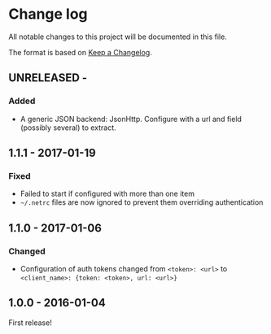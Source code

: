 # Change log

All notable changes to this project will be documented in this file.

The format is based on [Keep a Changelog](http://keepachangelog.com/).


UNRELEASED -
------------------

### Added
- A generic JSON backend: JsonHttp. Configure with a url and field (possibly several) to extract.


1.1.1 - 2017-01-19
------------------

### Fixed
- Failed to start if configured with more than one item
- `~/.netrc` files are now ignored to prevent them overriding authentication


1.1.0 - 2017-01-06
------------------

### Changed
- Configuration of auth tokens changed from `<token>: <url>` to `<client_name>: {token: <token>, url: <url>}`


1.0.0 - 2016-01-04
------------------

First release!
